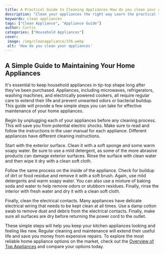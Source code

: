 ```yaml
---
title: A Practical Guide to Cleaning Appliances How do you clean your appliances
description: "Clean your appliances the right way Learn the practical tips on how to stay on top of the cleaning game and make sure your kitchen is sparkling and ready for use"
keywords: clean appliances
tags: ["Clean Appliance", "Appliance Guide"]
author: Curtis
categories: ["Household Appliances"]
cover: 
 image: /img/cleanappliance/376.webp
 alt: 'How do you clean your appliances'
---
```

## A Simple Guide to Maintaining Your Home Appliances
It's essential to keep household appliances in tip-top shape long after they've been purchased. Appliances, including microwaves, refrigerators, washing machines, and electrically powered cookers, all require regular care to extend their life and prevent unwanted odors or bacterial buildup. This guide will provide a few simple steps you can take for effective maintenance of your home appliances.

Begin by unplugging each of your appliances before any cleaning process. This will save you from potential electric shocks. Make sure to read and follow the instructions in the user manual for each appliance. Different appliances have different cleaning instructions.

Start with the exterior surface. Clean it with a soft sponge and some warm soapy water. Be sure to use a mild detergent, as some of the more abrasive products can damage exterior surfaces. Rinse the surface with clean water and then wipe it dry with a clean soft cloth. 

Follow the same process on the inside of the appliance. Check for buildup of dirt or food residue and remove it with a soft brush. Again, use mild detergents and warm soapy water. You can also use a mixture of baking soda and water to help remove odors or stubborn residues. Finally, rinse the interior with fresh water and dry it with a clean soft cloth.

Finally, clean the electrical contacts. Many appliances have delicate electrical wiring that needs to be kept clean at all times. Use a damp cotton swab to remove dust and debris from the electrical contacts. Finally, make sure all surfaces are dry before returning the power cord to the outlet.

These simple steps will help you keep your kitchen appliances looking and feeling like new. Regular cleaning and maintenance will extend their useful life and save you money from expensive repairs. To explore the most reliable home appliance options on the market, check out the [Overview of Top Appliances](./pages/appliance-overview) and compare your options today.
